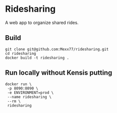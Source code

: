 # Ridesharing

A web app to organize shared rides.

## Build
```
git clone git@github.com:Mexx77/ridesharing.git
cd ridesharing
docker build -t ridesharing .
```

## Run locally without Kensis putting
```
docker run \
 -p 8090:8090 \
 -e ENVIRONMENT=prod \
 --name ridesharing \
 --rm \
 ridesharing
```